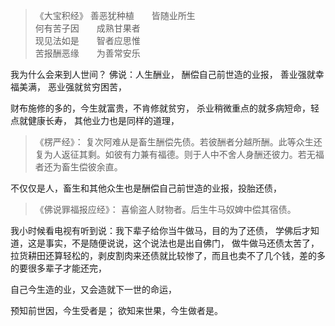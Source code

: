 > 《大宝积经》
> 善恶犹种植　　皆随业所生  
> 何有苦子因　　成熟甘果者  
> 现见法如是　　智者应思惟  
> 苦报酬恶缘　　为善常安乐

我为什么会来到人世间？
佛说：人生酬业，
酬偿自己前世造的业报，
善业强就幸福美满，
恶业强就贫穷困苦，

财布施修的多的，今生就富贵，不肯修就贫穷，
杀业稍微重点的就多病短命，轻点就健康长寿，
其他业力也是同样的道理，

> 《楞严经》：
> 复次阿难从是畜生酬偿先债。若彼酬者分越所酬。此等众生还复为人返征其剩。如彼有力兼有福德。则于人中不舍人身酬还彼力。若无福者还为畜生偿彼余直。

不仅仅是人，畜生和其他众生也是酬偿自己前世造的业报，投胎还债，

> 《佛说罪福报应经》：
> 喜偷盗人财物者。后生牛马奴婢中偿其宿债。

我小时候看电视有听到说：我下辈子给你当牛做马，目的为了还债，
学佛后才知道，这是事实，不是随便说说，这个说法也是出自佛门，
做牛做马还债太苦了，拉货耕田还算轻松的，剥皮割肉来还债就比较惨了，而且也卖不了几个钱，差的多的要很多辈子才能还完，

自己今生造的业，又会造就下一世的命运，

预知前世因，今生受者是；
欲知来世果，今生做者是。


